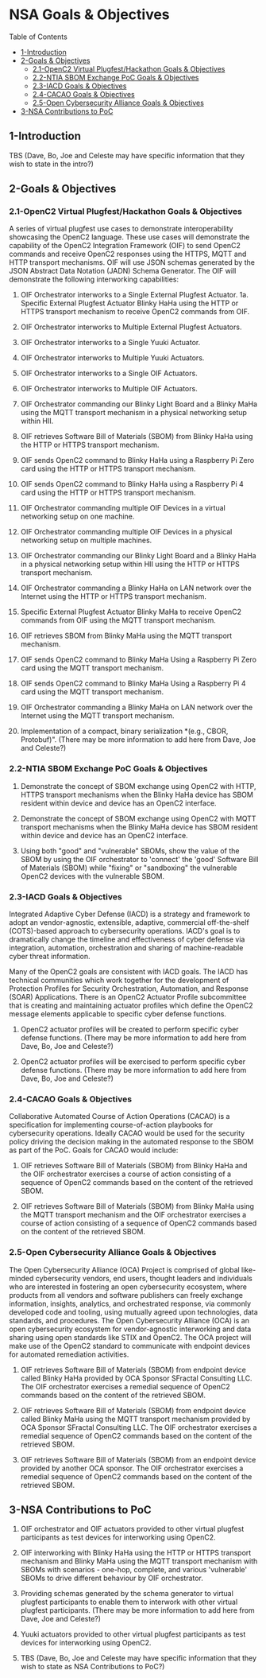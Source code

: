 # NSA Goals & Objectives

Table of Contents
- [1-Introduction](#1-introduction)
- [2-Goals & Objectives](#2-goals-objectives)
   -  [2.1-OpenC2 Virtual Plugfest/Hackathon Goals & Objectives](2.1-openc2-virtual-plugfest-hackathon-goals-objectives)
   - [2.2-NTIA SBOM Exchange PoC Goals & Objectives](2.2-ntia-sbom-exchange-poc-goals-objectives)
   - [2.3-IACD Goals & Objectives](2.3-iacd-goals-objectives)
   - [2.4-CACAO Goals & Objectives](2.4-cacao-goals-objectives)
   - [2.5-Open Cybersecurity Alliance Goals & Objectives](2.5-open-cybersecurity-alliance-goals-objectives)
- [3-NSA Contributions to PoC](3-nsa-contributions-to-poc)

## 1-Introduction

TBS  (Dave, Bo, Joe and Celeste may have specific information that they wish to state in the intro?)

## 2-Goals & Objectives

### 2.1-OpenC2 Virtual Plugfest/Hackathon Goals & Objectives
A series of virtual plugfest use cases to demonstrate interoperability showcasing the OpenC2 language. These use cases will demonstrate the capability of the OpenC2 Integration Framework (OIF) to send OpenC2 commands and receive OpenC2 responses using the HTTPS, MQTT and HTTP transport mechanisms. OIF will use JSON schemas generated by the JSON Abstract Data Notation (JADN) Schema Generator. The OIF will demonstrate the following interworking capabilities:

1. OIF Orchestrator interworks to a Single External Plugfest Actuator.
1a. Specific External Plugfest Actuator Blinky HaHa using the HTTP or HTTPS transport mechanism to receive OpenC2 commands from OIF.

2. OIF Orchestrator interworks to Multiple External Plugfest Actuators.

3. OIF Orchestrator interworks to a Single Yuuki Actuator.

4. OIF Orchestrator interworks to Multiple Yuuki Actuators.

5. OIF Orchestrator interworks to a Single OIF Actuators.

6. OIF Orchestrator interworks to Multiple OIF Actuators.

7. OIF Orchestrator commanding our Blinky Light Board and a Blinky MaHa using the MQTT transport mechanism in a physical networking setup within HII.

8. OIF retrieves Software Bill of Materials (SBOM) from Blinky HaHa using the HTTP or HTTPS transport mechanism.

9. OIF sends OpenC2 command to Blinky HaHa using a Raspberry Pi Zero card using the HTTP or HTTPS transport mechanism.

10. OIF sends OpenC2 command to Blinky HaHa using a Raspberry Pi 4 card using the HTTP or HTTPS transport mechanism.

11. OIF Orchestrator commanding multiple OIF Devices in a virtual networking setup on one machine.

12. OIF Orchestrator commanding multiple OIF Devices in a physical networking setup on multiple machines.

13. OIF Orchestrator commanding our Blinky Light Board and a Blinky HaHa in a physical networking setup within HII using the HTTP or HTTPS transport mechanism.

14. OIF Orchestrator commanding a Blinky HaHa on LAN network over the Internet using the HTTP or HTTPS transport mechanism.

15. Specific External Plugfest Actuator Blinky MaHa to receive OpenC2 commands from OIF using the MQTT transport mechanism.

16. OIF retrieves SBOM from Blinky MaHa using the MQTT transport mechanism.

17. OIF sends OpenC2 command to Blinky MaHa Using a Raspberry Pi Zero card using the MQTT transport mechanism.

18. OIF sends OpenC2 command to Blinky MaHa Using a Raspberry Pi 4 card using the MQTT transport mechanism.

19. OIF Orchestrator commanding a Blinky MaHa on LAN network over the Internet using the MQTT transport mechanism.

20. Implementation of a compact, binary serialization *(e.g., CBOR, Protobuf)".   (There may be more information to add here from Dave, Joe and Celeste?)

### 2.2-NTIA SBOM Exchange PoC Goals & Objectives

1. Demonstrate the concept of SBOM exchange using OpenC2 with HTTP, HTTPS transport mechanisms when the Blinky HaHa device has SBOM resident within device and device has an OpenC2 interface.

2. Demonstrate the concept of SBOM exchange using OpenC2 with MQTT transport mechanisms when the Blinky MaHa device has SBOM resident within device and device has an OpenC2 interface.

3. Using both "good" and "vulnerable" SBOMs, show the value of the SBOM by using the OIF orchestrator to 'connect' the 'good' Software Bill of Materials (SBOM) while "fixing" or "sandboxing" the vulnerable OpenC2 devices with the vulnerable SBOM.

### 2.3-IACD Goals & Objectives

Integrated Adaptive Cyber Defense (IACD) is a strategy and framework to adopt an vendor-agnostic, extensible, adaptive, commercial off-the-shelf (COTS)-based approach to cybersecurity operations. IACD's goal is to dramatically change the timeline and effectiveness of cyber defense via integration, automation, orchestration and sharing of machine-readable cyber threat information.

Many of the OpenC2 goals are consistent with IACD goals. The IACD has technical communities which work together for the development of Protection Profiles for Security Orchestration, Automation, and Response (SOAR) Applications. There is an OpenC2 Actuator Profile subcommittee that is creating and maintaining actuator profiles which define the OpenC2 message elements applicable to specific cyber defense functions.

1. OpenC2 actuator profiles will be created to perform specific cyber defense functions. (There may be more information to add here from Dave, Bo, Joe and Celeste?)

2. OpenC2 actuator profiles will be exercised to perform specific cyber defense functions. (There may be more information to add here from Dave, Bo, Joe and Celeste?)

### 2.4-CACAO Goals & Objectives

Collaborative Automated Course of Action Operations (CACAO) is a specification for implementing course-of-action playbooks for cybersecurity operations. Ideally CACAO would be used for the security policy driving the decision making in the automated response to the SBOM as part of the PoC. Goals for CACAO would include:

1. OIF retrieves Software Bill of Materials (SBOM) from Blinky HaHa and the OIF orchestrator exercises a course of action consisting of a sequence of OpenC2 commands based on the content of the retrieved SBOM.

2. OIF retrieves Software Bill of Materials (SBOM) from Blinky MaHa using the MQTT transport mechanism and the OIF orchestrator exercises a course of action consisting of a sequence of OpenC2 commands based on the content of the retrieved SBOM.

### 2.5-Open Cybersecurity Alliance Goals & Objectives

The Open Cybersecurity Alliance (OCA) Project is comprised of global like-minded cybersecurity vendors, end users, thought leaders and individuals who are interested in fostering an open cybersecurity ecosystem, where products from all vendors and software publishers can freely exchange information, insights, analytics, and orchestrated response, via commonly developed code and tooling, using mutually agreed upon technologies, data standards, and procedures. The Open Cybersecurity Alliance (OCA) is an open cybersecurity ecosystem for vendor-agnostic interworking and data sharing using open standards like STIX and OpenC2. The OCA project will make use of the OpenC2 standard to communicate with endpoint devices for automated remediation activities.

1. OIF retrieves Software Bill of Materials (SBOM) from endpoint device called Blinky HaHa provided by OCA Sponsor SFractal Consulting LLC. The OIF orchestrator exercises a remedial sequence of OpenC2 commands based on the content of the retrieved SBOM.

2. OIF retrieves Software Bill of Materials (SBOM) from endpoint device called Blinky MaHa using the MQTT transport mechanism provided by OCA Sponsor SFractal Consulting LLC. The OIF orchestrator exercises a remedial sequence of OpenC2 commands based on the content of the retrieved SBOM.

3. OIF retrieves Software Bill of Materials (SBOM) from an endpoint device provided by another OCA sponsor. The OIF orchestrator exercises a remedial sequence of OpenC2 commands based on the content of the retrieved SBOM.

## 3-NSA Contributions to PoC

1. OIF orchestrator and OIF actuators provided to other virtual plugfest participants as test devices for interworking using OpenC2.

2. OIF interworking with Blinky HaHa using the HTTP or HTTPS transport mechanism and Blinky MaHa using the MQTT transport mechanism with SBOMs with scenarios - one-hop, complete, and various 'vulnerable' SBOMs to drive different behaviour by OIF orchestrator.

3. Providing schemas generated by the schema generator to virtual plugfest participants to enable them to interwork with other virtual plugfest participants. (There may be more information to add here from Dave, Joe and Celeste?)

4. Yuuki actuators provided to other virtual plugfest participants as test devices for interworking using OpenC2.

5. TBS  (Dave, Bo, Joe and Celeste may have specific information that they wish to state as NSA Contributions to PoC?)
